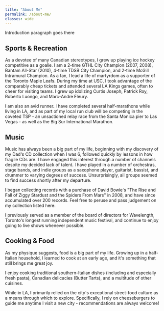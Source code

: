 ```yaml
---
title: "About Me"
permalink: /about-me/
classes: wide
---
```

Introduction paragraph goes there


## Sports & Recreation
As a devotee of many Canadian stereotypes, I grew up playing ice hockey competitive as a goalie. I am a 2-time GTHL City Champion (2007, 2008), Bantam All-Star (2010), 4-time TDSB City Champion, and 2-time McGill Intramural Champion. As a fan, I lead a life of martyrdom as a supporter of the Toronto Maple Leafs. During my time at USC, I took advantage of the comparably cheap tickets and attended several LA Kings games, often to cheer for visiting teams. I grew up idolizing Curtis Joseph, Patrick Roy, Roberto Luongo, and Marc-Andre Fleury.

I am also an avid runner. I have completed several half-marathons while living in LA, and as part of my local run club will be competing in the coveted TSP - an unsactioned relay race from the Santa Monica pier to Las Vegas - as well as the Big Sur International Marathon.


## Music
Music has always been a big part of my life, beginning with my discovery of my Dad's CD collection when I was 6, followed quickly by lessons in how fragile CDs are. I have engaged this interest through a number of channels despite my decided lack of talent. I have played in a number of orchestras, stage bands, and indie groups as a saxophone player, guitarist, bassist, and drummer to varying degrees of success. Unsurprisingly, all groups seemed to find success shortly after my departure.

I began collecting records with a purchase of David Bowie's "The Rise and Fall of Ziggy Stardust and the Spiders From Mars" in 2008, and have since accumulated over 200 records. Feel free to peruse and pass judgement on my collection listed here.

I previously served as a member of the board of directors for Wavelength, Toronto's longest running independent music festival, and continue to enjoy going to live shows whenever possible.


## Cooking & Food
As my physique suggests, food is a big part of my life. Growing up in a half-Italian household, I learned to cook at an early age, and it's something that still brings me great joy.

I enjoy cooking traditional southern-Italian dishes (including and especially fresh pasta), Canadian delicacies (Butter Tarts), and a multitude of other cuisines.

While in LA, I primarily relied on the city's exceptional street-food culture as a means through which to explore. Specifically, I rely on cheeseburgers to guide me anytime I visit a new city - recommendations are always welcome!
